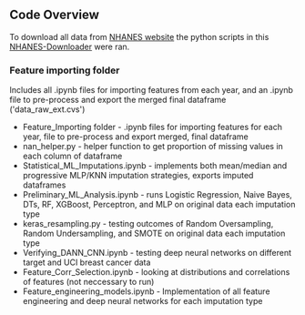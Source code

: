 ## Code Overview
To download all data from [NHANES website](https://wwwn.cdc.gov/nchs/nhanes/) the python scripts in this [NHANES-Downloader](https://github.com/mrwyattii/NHANES-Downloader) were ran.
### Feature importing folder
Includes all .ipynb files for importing features from each year, and an .ipynb file to pre-process and export the merged final dataframe ('data_raw_ext.cvs')

- Feature_Importing folder - .ipynb files for importing features for each year, file to pre-process and export merged, final dataframe
- nan_helper.py - helper function to get proportion of missing values in each column of dataframe
- Statistical_ML_Imputations.ipynb - implements both mean/median and progressive MLP/KNN imputation strategies, exports imputed dataframes
- Preliminary_ML_Analysis.ipynb - runs Logistic Regression, Naive Bayes, DTs, RF, XGBoost, Perceptron, and MLP on original data each imputation type
- keras_resampling.py - testing outcomes of Random Oversampling, Random Undersampling, and SMOTE on original data each imputation type
- Verifying_DANN_CNN.ipynb - testing deep neural networks on different target and UCI breast cancer data
- Feature_Corr_Selection.ipynb - looking at distributions and correlations of features (not neccessary to run)
- Feature_engineering_models.ipynb - Implementation of all feature engineering and deep neural networks for each imputation type

